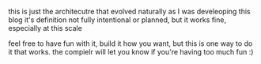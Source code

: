 


this is just the architecutre that evolved naturally as I was develeoping this blog
it's definition not fully intentional or planned, but it works fine, especially at this scale

feel free to have fun with it, build it how you want, but this is one way to do it that works.
the compielr will let you know if you're having too much fun :)
